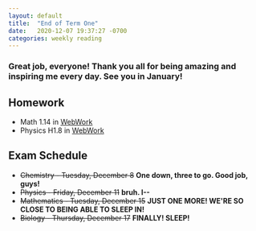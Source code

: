 ```yaml
---
layout: default
title:  "End of Term One"
date:   2020-12-07 19:37:27 -0700
categories: weekly reading
---
```


### Great job, everyone! Thank you all for being amazing and inspiring me every day. See you in January!

## Homework
- Math 1.14 in [WebWork](https://webwork.elearning.ubc.ca/webwork2/2020W1-2_SCIE_010_001/)
- Physics H1.8 in [WebWork](https://webwork.elearning.ubc.ca/webwork2/2020W1-2_SCIE_010_001/)

## Exam Schedule
- ~~Chemistry - Tuesday, December 8~~ **One down, three to go. Good job, guys!**
- ~~Physics - Friday, December 11~~ **bruh. I--**
- ~~Mathematics - Tuesday, December 15~~ **JUST ONE MORE! WE'RE SO CLOSE TO BEING ABLE TO SLEEP IN!**
- ~~Biology - Thursday, December 17~~ **FINALLY! SLEEP!**
